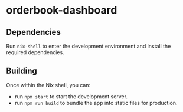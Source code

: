 # orderbook-dashboard

## Dependencies

Run `nix-shell` to enter the development environment and install the required dependencies.

## Building

Once within the Nix shell, you can:

* run `npm start` to start the development server.
* run `npm run build` to bundle the app into static files for production.